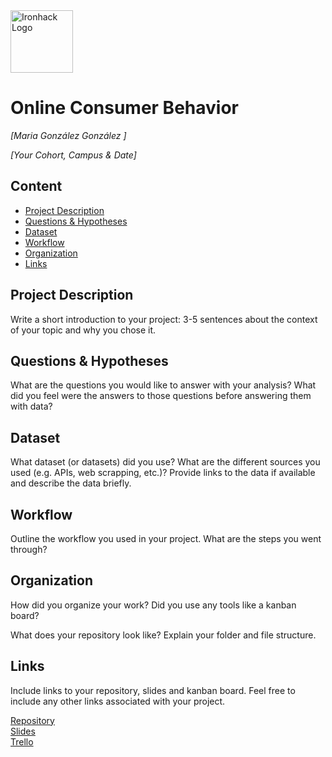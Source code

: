 <img src="https://bit.ly/2VnXWr2" alt="Ironhack Logo" width="100"/>

# Online Consumer Behavior
*[Maria González González ]*

*[Your Cohort, Campus & Date]*

## Content
- [Project Description](#project-description)
- [Questions & Hypotheses](#questions-hypotheses)
- [Dataset](#dataset)
- [Workflow](#workflow)
- [Organization](#organization)
- [Links](#links)

## Project Description
Write a short introduction to your project: 3-5 sentences about the context of your topic and why you chose it.

## Questions & Hypotheses
What are the questions you would like to answer with your analysis? What did you feel were the answers to those questions before answering them with data?

## Dataset
What dataset (or datasets) did you use? What are the different sources you used (e.g. APIs, web scrapping, etc.)? Provide links to the data if available and describe the data briefly.

## Workflow
Outline the workflow you used in your project. What are the steps you went through?

## Organization
How did you organize your work? Did you use any tools like a kanban board?

What does your repository look like? Explain your folder and file structure.

## Links
Include links to your repository, slides and kanban board. Feel free to include any other links associated with your project.

[Repository](https://github.com/MariaGonzalezGonzalez/Maria_Gonzalez_Project5)  
[Slides](https://docs.google.com/document/d/1hkJ-LSJAYIsRwqowQBY8XNvSvihRUKs6/edit#heading=h.gjdgxs)  
[Trello](https://trello.com/b/jQ7jBarN/behaviour-project)  
